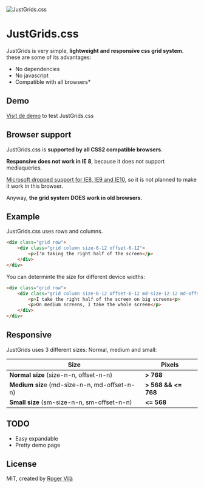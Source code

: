 ![JustGrids.css](http://rogervila.github.io/justgrids.css/tests/demo.png)

# JustGrids.css

JustGrids is very simple, **lightweight and responsive css grid system**. these are some of its advantages:

  - No dependencies
  - No javascript
  - Compatible with all browsers*

## Demo

[Visit de demo](http://rogervila.github.io/justgrids.css/) to test JustGrids.css

## Browser support

JustGrids.css is **supported by all CSS2 compatible browsers**.

**Responsive does not work in IE 8**, because it does not support mediaqueries.

[Microsoft dropped support for IE8, IE9 and IE10](https://www.microsoft.com/en-us/WindowsForBusiness/End-of-IE-support), so it is not planned to make it work in this browser.

Anyway, **the grid system DOES work in old browsers**.

## Example

JustGrids.css uses rows and columns. 

```html
<div class="grid row">
    <div class="grid column size-6-12 offset-6-12">
        <p>I'm taking the right half of the screen</p>
    </div>
</div>
```
You can determinte the size for different device widths:

```html
<div class="grid row">
    <div class="grid column size-6-12 offset-6-12 md-size-12-12 md-offset-0-12">
        <p>I take the right half of the screen on big screens<p>
        <p>On medium screens, I take the whole screen</p>
    </div>
</div>
```

## Responsive

JustGrids uses 3 different sizes: Normal, medium and small:

| Size                                     | Pixels          |
|------------------------------------------|-----------------|
| **Normal size** (size-n-n, offset-n-n)       | **> 768**           |
| **Medium siz**e (md-size-n-n, md-offset-n-n) | **> 568 && <= 768** |
| **Small size** (sm-size-n-n, sm-offset-n-n)  | **<= 568**          |

## TODO

* Easy expandable 
* Pretty demo page

## License
MIT, created by [Roger Vilà](https://www.linkedin.com/in/rogervilacamon)
